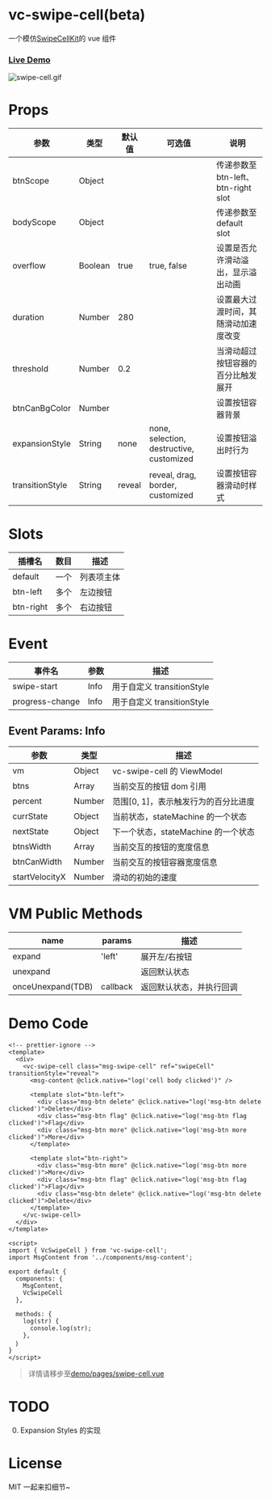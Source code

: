 # vc-swipe-cell(beta)

一个模仿[SwipeCellKit](https://github.com/SwipeCellKit/SwipeCellKit)的 vue 组件

### [Live Demo](https://deepkolos.github.io/vc-swipe-cell/)

![swipe-cell.gif](https://upload-images.jianshu.io/upload_images/252050-6f2364b723ad796e.gif?imageMogr2/auto-orient/strip)

# Props

| 参数            | 类型    | 默认值 | 可选值                                   | 说明                                 |
| --------------- | ------- | ------ | ---------------------------------------- | ------------------------------------ |
| btnScope        | Object  |        |                                          | 传递参数至 btn-left、btn-right slot  |
| bodyScope       | Object  |        |                                          | 传递参数至 default slot              |
| overflow        | Boolean | true   | true, false                              | 设置是否允许滑动溢出，显示溢出动画   |
| duration        | Number  | 280    |                                          | 设置最大过渡时间，其随滑动加速度改变 |
| threshold       | Number  | 0.2    |                                          | 当滑动超过按钮容器的百分比触发展开   |
| btnCanBgColor   | Number  |        |                                          | 设置按钮容器背景                     |
| expansionStyle  | String  | none   | none, selection, destructive, customized | 设置按钮溢出时行为                   |
| transitionStyle | String  | reveal | reveal, drag, border, customized         | 设置按钮容器滑动时样式               |

# Slots

| 插槽名    | 数目 | 描述       |
| --------- | ---- | ---------- |
| default   | 一个 | 列表项主体 |
| btn-left  | 多个 | 左边按钮   |
| btn-right | 多个 | 右边按钮   |

# Event

| 事件名          | 参数 | 描述                       |
| --------------- | ---- | -------------------------- |
| swipe-start     | Info | 用于自定义 transitionStyle |
| progress-change | Info | 用于自定义 transitionStyle |

## Event Params: Info

| 参数           | 类型   | 描述                                 |
| -------------- | ------ | ------------------------------------ |
| vm             | Object | vc-swipe-cell 的 ViewModel           |
| btns           | Array  | 当前交互的按钮 dom 引用              |
| percent        | Number | 范围[0, 1]，表示触发行为的百分比进度 |
| currState      | Object | 当前状态，stateMachine 的一个状态    |
| nextState      | Object | 下一个状态，stateMachine 的一个状态  |
| btnsWidth      | Array  | 当前交互的按钮的宽度信息             |
| btnCanWidth    | Number | 当前交互的按钮容器宽度信息           |
| startVelocityX | Number | 滑动的初始的速度                     |

# VM Public Methods

| name              | params   | 描述                     |
| ----------------- | -------- | ------------------------ |
| expand            | 'left'   | 展开左/右按钮            |
| unexpand          |          | 返回默认状态             |
| onceUnexpand(TDB) | callback | 返回默认状态，并执行回调 |

# Demo Code

```vue
<!-- prettier-ignore -->
<template>
  <div>
    <vc-swipe-cell class="msg-swipe-cell" ref="swipeCell" transitionStyle="reveal">
      <msg-content @click.native="log('cell body clicked')" />

      <template slot="btn-left">
        <div class="msg-btn delete" @click.native="log('msg-btn delete clicked')">Delete</div>
        <div class="msg-btn flag" @click.native="log('msg-btn flag clicked')">Flag</div>
        <div class="msg-btn more" @click.native="log('msg-btn more clicked')">More</div>
      </template>

      <template slot="btn-right">
        <div class="msg-btn more" @click.native="log('msg-btn more clicked')">More</div>
        <div class="msg-btn flag" @click.native="log('msg-btn flag clicked')">Flag</div>
        <div class="msg-btn delete" @click.native="log('msg-btn delete clicked')">Delete</div>
      </template>
    </vc-swipe-cell>
  </div>
</template>

<script>
import { VcSwipeCell } from 'vc-swipe-cell';
import MsgContent from '../components/msg-content';

export default {
  components: {
    MsgContent,
    VcSwipeCell
  },

  methods: {
    log(str) {
      console.log(str);
    },
  ｝
}
</script>
```

> 详情请移步至[demo/pages/swipe-cell.vue](https://github.com/deepkolos/vc-swipe-cell/blob/master/demo/pages/swipe-cell.vue)

# TODO

0. Expansion Styles 的实现

# License

MIT 一起来扣细节~
